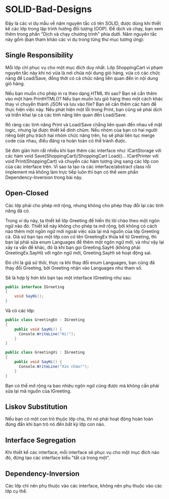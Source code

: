 # SOLID-Bad-Designs

Đây là các ví dụ mẫu về năm nguyên tắc có tên SOLID, được dùng khi thiết kế các lớp trong lập trình hướng đối tượng (OOP).
Để dịch và chạy, bạn xem thêm trong phần "Dịch và chạy chương trình" phía dưới.
Năm nguyên tắc này gồm (bạn tham khảo các ví dụ trong từng thư mục tương ứng):

## Single Responsibility
Mỗi lớp chỉ phục vụ cho một mục đích duy nhất.
Lớp ShoppingCart vi phạm nguyên tắc này khi nó vừa là nơi chứa nội dung giỏ hàng, vừa có các chức năng để Load/Save, 
đồng thời có cả chức năng liên quan đến in nội dung giỏ hàng.

Nếu bạn muốn cho phép in ra theo dạng HTML thì sao? Bạn sẽ cần thêm vào một hàm PrintHTML()? Nếu bạn muốn lưu giỏ hàng
theo một cách khác thay vì chuyển thành JSON và lưu vào file? Bạn sẽ cần thêm các hàm để thực hiện việc này. Nếu phát hiện
một lỗi trong Print, bạn cũng sẽ phải dịch và triển khai lại cả các tính năng liên quan đến Load/Save.

Rõ ràng các tính năng Print và Load/Save chẳng liên quan đến nhau về mặt logic, nhưng lại được thiết kế dính chùm. Nếu
nhóm của bạn có hai người riêng biệt phụ trách hai nhóm chức năng trên, họ sẽ phải liên tục merge code của nhau, điều đáng ra 
hoàn toàn có thể tránh được.

Sẽ đơn giản hơn rất nhiều khi bạn thêm các interface như: ICartStorage với các hàm void Save(ShoppingCart)/ShoppingCart Load()...
ICartPrinter với void Print(ShoppingCart) và chuyển các hàm tương ứng sang các lớp con của các interface trên. Vì sao ta tạo 
ra các interface/abstract class rồi implement mà không làm trực tiếp luôn thì bạn có thể xem phần Dependency-Inversion trong 
bài này.

## Open-Closed
Các lớp phải cho phép mở rộng, nhưng không cho phép thay đổi lại các tính năng đã có.

Trong ví dụ này, ta thiết kế lớp Greeting để hiển thị lời chào theo một ngôn ngữ nào đó. Thiết kế này không cho phép ta mở rộng,
bởi không có cách nào thêm một ngôn ngữ mới ngoài việc sửa lại mã nguồn của lớp Greeting cả. Giả sử bạn tạo một lớp con 
có tên GreetingEx thừa kế từ Greeting, thì bạn lại phải sửa enum Languages để thêm một ngôn ngữ mới, và như vậy lại xảy ra vấn đề khác,
đó là khi bạn gọi Greeting.SayHi (không phải GreetingEx.SayHi) với ngôn ngữ mới, Greeting.SayHi sẽ hoạt động sai. 

Đó chỉ là giả sử thôi, thực ra khi thay đổi enum Languages, bạn cũng đã thay đổi Greeting, bởi Greeting nhận vào Languages như
tham số.

Sẽ là hợp lý hơn khi bạn tạo một interface IGreeting như sau:

```csharp
public interface IGreeting
{
    void SayHi();
}
```

Và có các lớp:

```csharp
public class GreetingEn : IGreeting
{
    public void SayHi() {
      Console.WriteLine("Hi!");
    }
}

public class GreetingVi : IGreeting
{
    public void SayHi() {
      Console.WriteLine("Xin chào!");
    }
}
```
Bạn có thể mở rộng ra bao nhiêu ngôn ngữ cũng được mà không cần phải sửa lại mã nguồn của IGreeting.

## Liskov Substitution
Nếu bạn có một con trỏ thuộc lớp cha, thì nó phải hoạt động hoàn toàn đúng đắn khi bạn trỏ nó đến bất kỳ lớp con nào.

## Interface Segregation
Khi thiết kế các interface, mỗi interface sẽ phục vụ cho một mục đích nào đó, đừng tạo các interface kiểu "tất cả trong một".

## Dependency-Inversion
Các lớp chỉ nên phụ thuộc vào các interface, không nên phụ thuộc vào các lớp cụ thể.
